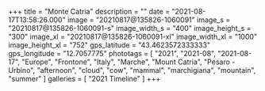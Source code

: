 +++
title = "Monte Catria"
description = ""
date = "2021-08-17T13:58:26.000"
image = "20210817@135826-1060091"
image_s = "20210817@135826-1060091-s"
image_width_s = "400"
image_height_s = "300"
image_xl = "20210817@135826-1060091-xl"
image_width_xl = "1000"
image_height_xl = "752"
gps_latitude = "43.4623572333333"
gps_longitude = "12.7057775"
phototags = [ "2021", "2021-08", "2021-08-17", "Europe", "Frontone", "Italy", "Marche", "Mount Catria", "Pesaro - Urbino", "afternoon", "cloud", "cow", "mammal", "marchigiana", "mountain", "summer" ]
galleries = [ "2021 Timeline" ]
+++

